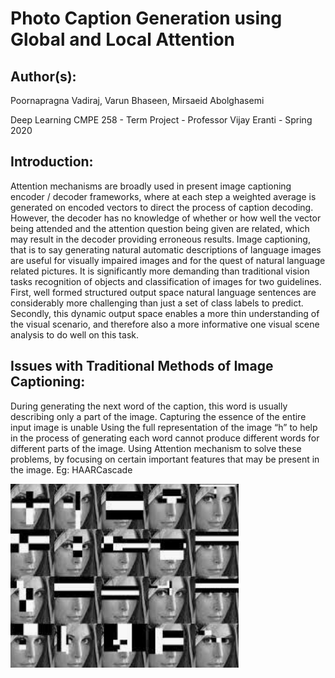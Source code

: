 # Photo Caption Generation using Global and Local Attention

## Author(s): 
Poornapragna Vadiraj, Varun Bhaseen, Mirsaeid Abolghasemi

Deep Learning CMPE 258 - Term Project - Professor Vijay Eranti - Spring 2020

## Introduction:

Attention mechanisms are broadly used in present image captioning encoder / decoder frameworks, where at each step a weighted average is generated on encoded vectors to direct the process of caption decoding. 
However, the decoder has no knowledge of whether or how well the vector being attended and the attention question being given are related, which may result in the decoder providing erroneous results. 
Image captioning, that is to say generating natural automatic descriptions of language images are useful for visually impaired images and for the quest of natural language related pictures. 
It is significantly more demanding than traditional vision tasks recognition of objects and classification of images for two guidelines. 
First, well formed structured output space natural language sentences are considerably more challenging than just a set of class labels to predict. 
Secondly, this dynamic output space enables a more thin understanding of the visual scenario, and therefore also a more informative one visual scene analysis to do well on this task.

## Issues with Traditional Methods of Image Captioning:

During generating the next word of the caption, this word is usually describing only a part of the image. 
Capturing the essence of the entire input image is unable
Using the full representation of the image “h” to help in the process of generating each word cannot produce different words for different parts of the image. 
Using Attention mechanism to solve these problems, by focusing on certain important features that may be present in the image.
Eg: HAARCascade

![alt text](https://github.com/saeedabi1/deep_learning_project/blob/master/pictures/pasted%20image%200.png?raw=true)


